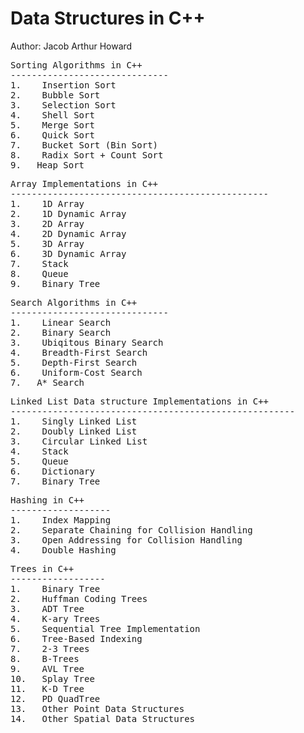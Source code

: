 # Data Structures in C++
Author: Jacob Arthur Howard

<pre>Sorting Algorithms in C++
------------------------------
1.    Insertion Sort
2.    Bubble Sort
3.    Selection Sort
4.    Shell Sort
5.    Merge Sort
6.    Quick Sort
7.    Bucket Sort (Bin Sort)
8.    Radix Sort + Count Sort
9.   Heap Sort
</pre>


<pre>Array Implementations in C++
-------------------------------------------------
1.    1D Array
2.    1D Dynamic Array
3.    2D Array
4.    2D Dynamic Array
5.    3D Array
6.    3D Dynamic Array
7.    Stack
8.    Queue
9.    Binary Tree
</pre>


<pre>Search Algorithms in C++
------------------------------
1.    Linear Search
2.    Binary Search
3.    Ubiqitous Binary Search
4.    Breadth-First Search
5.    Depth-First Search
6.    Uniform-Cost Search
7.   A* Search
</pre>


<pre>Linked List Data structure Implementations in C++
------------------------------------------------------
1.    Singly Linked List
2.    Doubly Linked List
3.    Circular Linked List
4.    Stack
5.    Queue
6.    Dictionary
7.    Binary Tree
</pre>


<pre>Hashing in C++
-------------------
1.    Index Mapping
2.    Separate Chaining for Collision Handling 
3.    Open Addressing for Collision Handling
4.    Double Hashing
</pre>


<pre>Trees in C++
------------------
1.    Binary Tree
2.    Huffman Coding Trees
3.    ADT Tree
4.    K-ary Trees
5.    Sequential Tree Implementation
6.    Tree-Based Indexing
7.    2-3 Trees
8.    B-Trees
9.    AVL Tree
10.   Splay Tree
11.   K-D Tree
12.   PD QuadTree
13.   Other Point Data Structures
14.   Other Spatial Data Structures
</pre>

